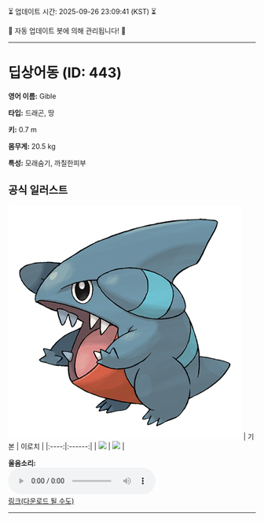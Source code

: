 
⏳ 업데이트 시간: 2025-09-26 23:09:41 (KST) ⏳

🤖 자동 업데이트 봇에 의해 관리됩니다! 🤖

---

# 딥상어동 (ID: 443)
**영어 이름:** Gible

**타입:** 드래곤, 땅

**키:** 0.7 m

**몸무게:** 20.5 kg

**특성:** 모래숨기, 까칠한피부

## 공식 일러스트
![](https://raw.githubusercontent.com/PokeAPI/sprites/master/sprites/pokemon/other/official-artwork/443.png)
| 기본 | 이로치 |
|:----:|:------:|
| <img src="http://play.pokemonshowdown.com/sprites/ani/gible.gif" width="200"> | <img src="http://play.pokemonshowdown.com/sprites/ani-shiny/gible.gif" width="200"> |

**울음소리:**<br><audio controls src="https://raw.githubusercontent.com/PokeAPI/cries/main/cries/pokemon/latest/443.ogg"></audio><br> [링크(다운로드 될 수도)](https://raw.githubusercontent.com/PokeAPI/cries/main/cries/pokemon/latest/443.ogg)


---
